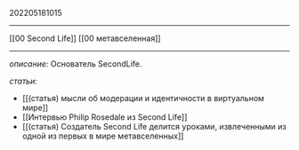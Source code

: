 202205181015
***
[[00 Second Life]] [[00 метавселенная]]
***
*описание:*
Основатель SecondLife.

*статьи:*
- [[(статья) мысли об модерации и идентичности в виртуальном мире]]
- [[Интервью Philip Rosedale из Second Life]]
- [[(статья) Создатель Second Life делится уроками, извлеченными из одной из первых в мире метавселенных]]
